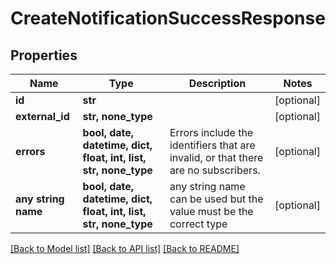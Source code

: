 # CreateNotificationSuccessResponse


## Properties
Name | Type | Description | Notes
------------ | ------------- | ------------- | -------------
**id** | **str** |  | [optional] 
**external_id** | **str, none_type** |  | [optional] 
**errors** | **bool, date, datetime, dict, float, int, list, str, none_type** | Errors include the identifiers that are invalid, or that there are no subscribers. | [optional] 
**any string name** | **bool, date, datetime, dict, float, int, list, str, none_type** | any string name can be used but the value must be the correct type | [optional]

[[Back to Model list]](../README.md#documentation-for-models) [[Back to API list]](../README.md#documentation-for-api-endpoints) [[Back to README]](../README.md)


